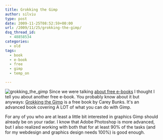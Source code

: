 ```yaml
---
title: Grokking the Gimp
author: silviu
type: post
date: 2009-11-25T08:52:59+00:00
url: /2009/11/25/grokking-the-gimp/
dsq_thread_id:
  - 48858534
categories:
  - old
tags:
  - book
  - e-book
  - free
  - gimp
  - temp_on

---
```

![grokking_the_gimp](/blog/images/2009/grokking_the_gimp-300x300.jpg) Since we were talking <a href="http://www.sgvulcan.com/a-free-e-book-from-texas-instruments-led-reference-design-cookbook/" target="_blank" rel="noopener">about free e-books</a> I thought I tell you about another free e-book. You probably know about it but anyways: <a href="http://gimp-savvy.com/BOOK/index.html" target="_blank" rel="noopener">Grokking the Gimp</a> is a free book by Carey Bunks. It's an advanced book covering A LOT of what you can do with Gimp.

For any of you who are at least a little bit interested in graphics Gimp should already be on your radar. I know that Adobe Photoshop is more advanced, but I also realized working with both that for at least 90% of the tasks (and for my webdesign and graphics design needs 100%) is good enough.